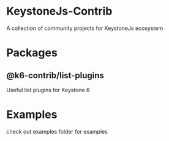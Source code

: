 # KeystoneJs-Contrib

A collection of community projects for KeystoneJs ecosystem

# Packages
## @k6-contrib/list-plugins

Useful list plugins for Keystone 6

# Examples

check out examples folder for examples